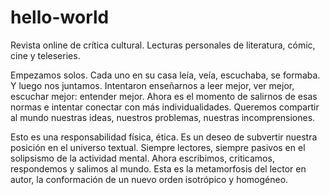 # hello-world

Revista online de crítica cultural.  Lecturas personales de literatura, cómic, cine y teleseries.


Empezamos solos. Cada uno en su casa leía, veía, escuchaba, se formaba. Y luego nos juntamos. Intentaron enseñarnos a leer mejor, ver mejor, escuchar mejor: entender mejor. Ahora es el momento de salirnos de esas normas e intentar conectar con más individualidades. Queremos compartir al mundo nuestras ideas, nuestros problemas, nuestras incomprensiones.

Esto es una responsabilidad física, ética. Es un deseo de subvertir nuestra posición en el universo textual. Siempre lectores, siempre pasivos en el solipsismo de la actividad mental. Ahora escribimos, criticamos, respondemos y salimos al mundo. Esta es la metamorfosis del lector en autor, la conformación de un nuevo orden isotrópico y homogéneo.
